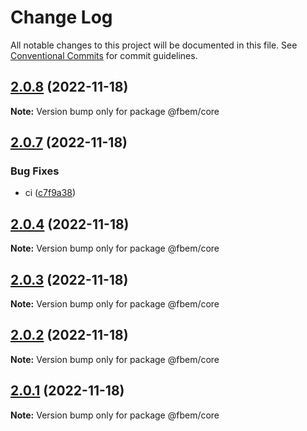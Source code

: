 # Change Log

All notable changes to this project will be documented in this file.
See [Conventional Commits](https://conventionalcommits.org) for commit guidelines.

## [2.0.8](https://github.com/yungvldai/fbem/compare/@fbem/core@2.0.7...@fbem/core@2.0.8) (2022-11-18)

**Note:** Version bump only for package @fbem/core

## [2.0.7](https://github.com/yungvldai/fbem/compare/@fbem/core@2.0.4...@fbem/core@2.0.7) (2022-11-18)

### Bug Fixes

- ci ([c7f9a38](https://github.com/yungvldai/fbem/commit/c7f9a380a75ca0a93616842b5f9b2297143c8f1c))

## [2.0.4](https://github.com/yungvldai/fbem/compare/@fbem/core@2.0.0...@fbem/core@2.0.4) (2022-11-18)

**Note:** Version bump only for package @fbem/core

## [2.0.3](https://github.com/yungvldai/fbem/compare/@fbem/core@2.0.0...@fbem/core@2.0.3) (2022-11-18)

**Note:** Version bump only for package @fbem/core

## [2.0.2](https://github.com/yungvldai/fbem/compare/@fbem/core@2.0.0...@fbem/core@2.0.2) (2022-11-18)

**Note:** Version bump only for package @fbem/core

## [2.0.1](https://github.com/yungvldai/fbem/compare/@fbem/core@2.0.0...@fbem/core@2.0.1) (2022-11-18)

**Note:** Version bump only for package @fbem/core
